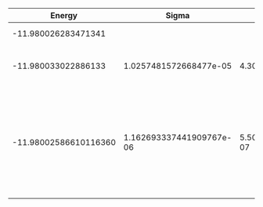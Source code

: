 | Energy                | Sigma                    | Energy Variance          | DOF | Einf                | Method                                                       | Reference |
|-----------------------|--------------------------|--------------------------|-----|---------------------|--------------------------------------------------------------|-----------|
| -11.980026283471341   |                          |                          | 5   | 0.02666666666666667 | Exact diagonalization                                        | [code](https://github.com/varbench/methods/blob/main/scripts/tV/square_16_P_5_0.01/ed_netket.sh) |
| -11.980033022886133   | 1.0257481572668477e-05   | 4.303658331496602e-05    | 5   | 0.02666666666666667 | VMC Determinant Slater-Jastrow (RBM) Ansatz                  | [paper](https://arxiv.org/abs/2406.09077) [code](https://github.com/varbench/methods/blob/main/scripts/tV/square_16_P_5_0.01/tV_model_no_symm.sh) |
| -11.98002586610116360 | 1.162693337441909767e-06 | 5.502099642279632244e-07 | 5   | 0.02666666666666667 | VMC Determinant Slater-Backflow-Jastrow (RBM) Ansatz with K=0 projections (symmetric wrt translations) | [paper](https://arxiv.org/abs/2406.09077) [code](https://github.com/varbench/methods/blob/main/scripts/tV/square_16_P_5_0.01/tV_model_bf.sh) |
